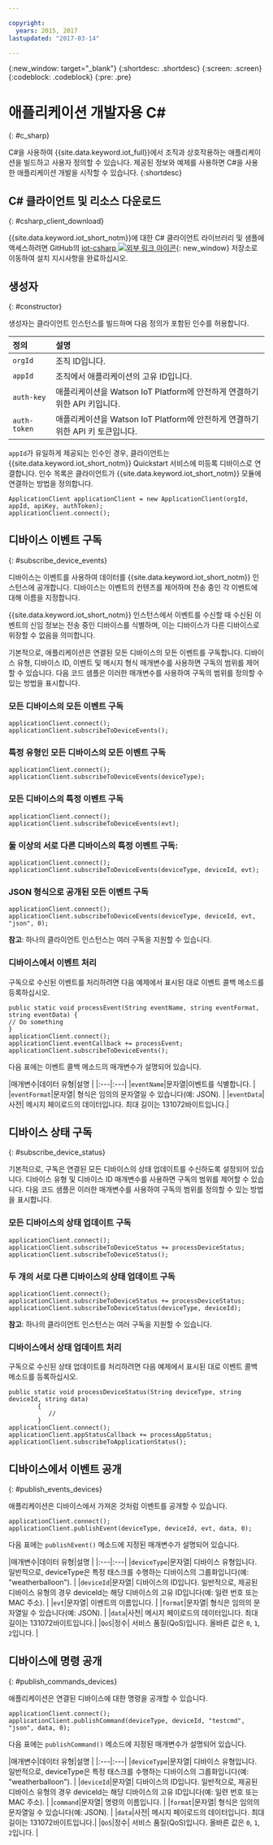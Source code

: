 ```yaml
---

copyright:
  years: 2015, 2017
lastupdated: "2017-03-14"

---
```


  {:new_window: target="_blank"}
{:shortdesc: .shortdesc}
{:screen: .screen}
{:codeblock: .codeblock}
{:pre: .pre}


# 애플리케이션 개발자용 C#
{: #c_sharp}


C#을 사용하여 {{site.data.keyword.iot_full}}에서 조직과 상호작용하는 애플리케이션을 빌드하고 사용자 정의할 수 있습니다. 제공된 정보와 예제를 사용하면 C#을 사용한 애플리케이션 개발을 시작할 수 있습니다.
{:shortdesc}

## C# 클라이언트 및 리소스 다운로드
{: #csharp_client_download}

{{site.data.keyword.iot_short_notm}}에 대한 C# 클라이언트 라이브러리 및 샘플에 액세스하려면 GitHub의 [iot-csharp ![외부 링크 아이콘](../../../../icons/launch-glyph.svg "외부 링크 아이콘")](https://github.com/ibm-watson-iot/iot-csharp){: new_window} 저장소로 이동하여 설치 지시사항을 완료하십시오. 


## 생성자
{: #constructor}

생성자는 클라이언트 인스턴스를 빌드하며 다음 정의가 포함된 인수를 허용합니다. 

|정의 |설명 |
|:---|:---|
|`orgId`   |조직 ID입니다. |
|`appId`   |조직에서 애플리케이션의 고유 ID입니다. |
|`auth-key`   |애플리케이션을 Watson IoT Platform에 안전하게 연결하기 위한 API 키입니다. |
|`auth-token`   |애플리케이션을 Watson IoT Platform에 안전하게 연결하기 위한 API 키 토큰입니다. |

`appId`가 유일하게 제공되는 인수인 경우, 클라이언트는 {{site.data.keyword.iot_short_notm}} Quickstart 서비스에 미등록 디바이스로 연결합니다. 인수 목록은 클라이언트가 {{site.data.keyword.iot_short_notm}} 모듈에 연결하는 방법을 정의합니다. 

```
ApplicationClient applicationClient = new ApplicationClient(orgId, appId, apiKey, authToken);  
applicationClient.connect();
```


## 디바이스 이벤트 구독
{: #subscribe_device_events}

디바이스는 이벤트를 사용하여 데이터를 {{site.data.keyword.iot_short_notm}} 인스턴스에 공개합니다. 디바이스는 이벤트의 컨텐츠를 제어하며 전송 중인 각 이벤트에 대해 이름을 지정합니다. 

{{site.data.keyword.iot_short_notm}} 인스턴스에서 이벤트를 수신할 때 수신된 이벤트의 신임 정보는 전송 중인 디바이스를 식별하며, 이는 디바이스가 다른 디바이스로 위장할 수 없음을 의미합니다. 

기본적으로, 애플리케이션은 연결된 모든 디바이스의 모든 이벤트를 구독합니다. 디바이스 유형, 디바이스 ID, 이벤트 및 메시지 형식 매개변수를 사용하면 구독의 범위를 제어할 수 있습니다. 다음 코드 샘플은 이러한 매개변수를 사용하여 구독의 범위를 정의할 수 있는 방법을 표시합니다. 

### 모든 디바이스의 모든 이벤트 구독

```
applicationClient.connect();
applicationClient.subscribeToDeviceEvents();
```

### 특정 유형인 모든 디바이스의 모든 이벤트 구독

```
applicationClient.connect();
applicationClient.subscribeToDeviceEvents(deviceType);
```

### 모든 디바이스의 특정 이벤트 구독

```
applicationClient.connect();
applicationClient.subscribeToDeviceEvents(evt);
```

###  둘 이상의 서로 다른 디바이스의 특정 이벤트 구독:

```
applicationClient.connect();
applicationClient.subscribeToDeviceEvents(deviceType, deviceId, evt);
```

### JSON 형식으로 공개된 모든 이벤트 구독

```
applicationClient.connect();
applicationClient.subscribeToDeviceEvents(deviceType, deviceId, evt, "json", 0);
```

**참고**: 하나의 클라이언트 인스턴스는 여러 구독을 지원할 수 있습니다. 

### 디바이스에서 이벤트 처리

구독으로 수신된 이벤트를 처리하려면 다음 예제에서 표시된 대로 이벤트 콜백 메소드를 등록하십시오. 

```
public static void processEvent(String eventName, string eventFormat, string eventData) {
// Do something
}
applicationClient.connect();
applicationClient.eventCallback += processEvent;
applicationClient.subscribeToDeviceEvents();
```
다음 표에는 이벤트 콜백 메소드의 매개변수가 설명되어 있습니다.

|매개변수|데이터 유형|설명 |
|:---|:---|
|`eventName`|문자열|이벤트를 식별합니다. |
|`eventFormat`|문자열| 형식은 임의의 문자열일 수 있습니다(예: JSON). |
|`eventData`|사전| 메시지 페이로드의 데이터입니다. 최대 길이는 131072바이트입니다.|


## 디바이스 상태 구독
{: #subscribe_device_status}

기본적으로, 구독은 연결된 모든 디바이스의 상태 업데이트를 수신하도록 설정되어 있습니다. 디바이스 유형 및 디바이스 ID 매개변수를 사용하면 구독의 범위를 제어할 수 있습니다. 다음 코드 샘플은 이러한 매개변수를 사용하여 구독의 범위를 정의할 수 있는 방법을 표시합니다. 

### 모든 디바이스의 상태 업데이트 구독

```
applicationClient.connect();
applicationClient.subscribeToDeviceStatus += processDeviceStatus;
applicationClient.subscribeToDeviceStatus();
```

### 두 개의 서로 다른 디바이스의 상태 업데이트 구독

```
applicationClient.connect();
applicationClient.subscribeToDeviceStatus += processDeviceStatus;
applicationClient.subscribeToDeviceStatus(deviceType, deviceId);
```

**참고**: 하나의 클라이언트 인스턴스는 여러 구독을 지원할 수 있습니다. 

### 디바이스에서 상태 업데이트 처리

구독으로 수신된 상태 업데이트를 처리하려면 다음 예제에서 표시된 대로 이벤트 콜백 메소드를 등록하십시오. 

```
public static void processDeviceStatus(String deviceType, string deviceId, string data)
        {
           //
        }
applicationClient.connect();
applicationClient.appStatusCallback += processAppStatus;
applicationClient.subscribeToApplicationStatus();
```

## 디바이스에서 이벤트 공개
{: #publish_events_devices}

애플리케이션은 디바이스에서 가져온 것처럼 이벤트를 공개할 수 있습니다. 

```
applicationClient.connect();
applicationClient.publishEvent(deviceType, deviceId, evt, data, 0);

```

다음 표에는 `publishEvent()` 메소드에 지정된 매개변수가 설명되어 있습니다. 

|매개변수|데이터 유형|설명 |
|:---|:---|
|`deviceType`|문자열| 디바이스 유형입니다. 일반적으로, deviceType은 특정 태스크를 수행하는 디바이스의 그룹화입니다(예: "weatherballoon"). |
|`deviceId`|문자열| 디바이스의 ID입니다. 일반적으로, 제공된 디바이스 유형의 경우 deviceId는 해당 디바이스의 고유 ID입니다(예: 일련 번호 또는 MAC 주소). |
|`evt`|문자열| 이벤트의 이름입니다. |
|`format`|문자열| 형식은 임의의 문자열일 수 있습니다(예: JSON). |
|`data`|사전| 메시지 페이로드의 데이터입니다. 최대 길이는 131072바이트입니다.|
|`QoS`|정수| 서비스 품질(QoS)입니다. 올바른 값은 `0`, `1`, `2`입니다. |


## 디바이스에 명령 공개
{: #publish_commands_devices}

애플리케이션은 연결된 디바이스에 대한 명령을 공개할 수 있습니다.

```
applicationClient.connect();
applicationClient.publishCommand(deviceType, deviceId, "testcmd", "json", data, 0);
```
다음 표에는 `publishCommand()` 메소드에 지정된 매개변수가 설명되어 있습니다.

|매개변수|데이터 유형|설명 |
|:---|:---|
|`deviceType`|문자열| 디바이스 유형입니다. 일반적으로, deviceType은 특정 태스크를 수행하는 디바이스의 그룹화입니다(예: "weatherballoon"). |
|`deviceId`|문자열| 디바이스의 ID입니다. 일반적으로, 제공된 디바이스 유형의 경우 deviceId는 해당 디바이스의 고유 ID입니다(예: 일련 번호 또는 MAC 주소). |
|`command`|문자열| 명령의 이름입니다. |
|`format`|문자열| 형식은 임의의 문자열일 수 있습니다(예: JSON). |
|`data`|사전| 메시지 페이로드의 데이터입니다. 최대 길이는 131072바이트입니다.|
|`QoS`|정수| 서비스 품질(QoS)입니다. 올바른 값은 `0`, `1`, `2`입니다. |
